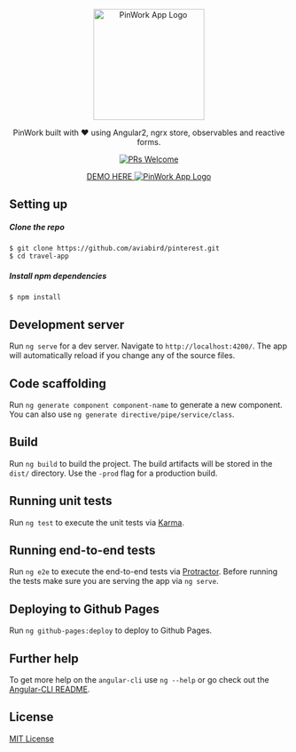 <p align="center">
  <a href="https://angular2-hn.firebaseapp.com">
    <img alt="PinWork App Logo" title="Angular 2 PinWork App" src="http://res.cloudinary.com/mally-in/image/upload/v1486182326/Screen_Shot_2017-02-04_at_9.51.23_AM_jyckax.png" width="200">
  </a>
</p>

<p align="center">
  PinWork built with ❤️ using Angular2, ngrx store, observables and reactive forms.
</p>

<p align="center">
	<a href="/CONTRIBUTING.md"><img alt="PRs Welcome" src="https://img.shields.io/badge/PRs-welcome-brightgreen.svg"></a>
</p>

<p align="center">
  <a href="https://aviabird.github.io/pinterest/">
    DEMO HERE
    <img alt="PinWork App Logo" title="Angular 2 PinWork App" src="http://res.cloudinary.com/mally-in/image/upload/v1486183305/Screen_Shot_2017-02-04_at_10.10.43_AM_ysuihi.png">
  </a>
</p>

## Setting up

##### Clone the repo

```
$ git clone https://github.com/aviabird/pinterest.git
$ cd travel-app
```

##### Install npm dependencies
```
$ npm install
```

## Development server
Run `ng serve` for a dev server. Navigate to `http://localhost:4200/`. The app will automatically reload if you change any of the source files.

## Code scaffolding

Run `ng generate component component-name` to generate a new component. You can also use `ng generate directive/pipe/service/class`.

## Build

Run `ng build` to build the project. The build artifacts will be stored in the `dist/` directory. Use the `-prod` flag for a production build.

## Running unit tests

Run `ng test` to execute the unit tests via [Karma](https://karma-runner.github.io).

## Running end-to-end tests

Run `ng e2e` to execute the end-to-end tests via [Protractor](http://www.protractortest.org/).
Before running the tests make sure you are serving the app via `ng serve`.

## Deploying to Github Pages

Run `ng github-pages:deploy` to deploy to Github Pages.

## Further help

To get more help on the `angular-cli` use `ng --help` or go check out the [Angular-CLI README](https://github.com/angular/angular-cli/blob/master/README.md).

## License
[MIT License](LICENSE.md)
